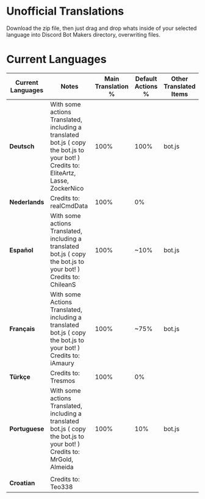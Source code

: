 Unofficial Translations
=

Download the zip file, then just drag and drop whats inside of your selected language into Discord Bot Makers directory, overwriting files.


Current Languages
==

| Current Languages 	| Notes                                                       	| Main Translation % 	| Default Actions % 	| Other Translated Items 	|
|-------------------	|-------------------------------------------------------------	|--------------------	|-------------------	|------------------------	|
| **Deutsch**       	| With some actions Translated, including a translated bot.js ( copy the bot.js to your bot! ) Credits to: EliteArtz, Lasse, ZockerNico | 100%               	| 100%                	| bot.js                   	|
| **Nederlands**    	| Credits to: realCmdData                                                             	| 100%               	| 0%                	|                        	|
| **Español**       	| With some actions Translated, including a translated bot.js ( copy the bot.js to your bot! ) Credits to: ChileanS	| 100%               	| ~10%              	| bot.js                 	|
| **Français**        | With some Actions Translated, including a translated bot.js ( copy the bot.js to your bot! ) Credits to: iAmaury	| 100%               	| ~75%              	| bot.js                 	|
| **Türkçe**        	| Credits to: Tresmos                                                            	| 100%               	| 0%                	|                        	|
| **Portuguese**      | With some actions Translated, including a translated bot.js ( copy the bot.js to your bot! ) Credits to: MrGold, Almeida | 100%               	| 10%              	| bot.js                 	|
       	|                        	|
| **Croatian**    	| Credits to: Teo338
